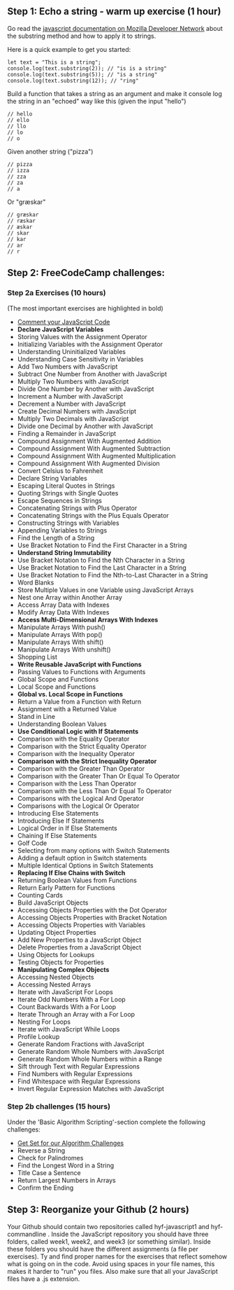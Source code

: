 ## Step 1: Echo a string - warm up exercise (1 hour)

Go read the [javascript documentation on Mozilla Developer Network](https://developer.mozilla.org/en-US/docs/Web/JavaScript/Reference/Global_Objects/String/substring) about the substring method and how to apply it to strings.

Here is a quick example to get you started:
```
let text = "This is a string";
console.log(text.substring(2)); // "is is a string"
console.log(text.substring(5)); // "is a string"
console.log(text.substring(12)); // "ring"
```

Build a function that takes a string as an argument and make it console log the string in an "echoed" way like this (given the input "hello")

```
// hello
// ello
// llo
// lo
// o
```

Given another string ("pizza")

```
// pizza
// izza
// zza
// za
// a
```

Or "græskar"

```
// græskar
// ræskar
// æskar
// skar
// kar
// ar
// r
```


## Step 2: **FreeCodeCamp challenges:**

### Step 2a Exercises (10 hours)
(The most important exercises are highlighted in bold)
- [Comment your JavaScript Code](https://www.freecodecamp.org/challenges/comment-your-javascript-code)
- **Declare JavaScript Variables**
- Storing Values with the Assignment Operator
- Initializing Variables with the Assignment Operator
- Understanding Uninitialized Variables
- Understanding Case Sensitivity in Variables
- Add Two Numbers with JavaScript
- Subtract One Number from Another with JavaScript
- Multiply Two Numbers with JavaScript
- Divide One Number by Another with JavaScript
- Increment a Number with JavaScript
- Decrement a Number with JavaScript
- Create Decimal Numbers with JavaScript
- Multiply Two Decimals with JavaScript
- Divide one Decimal by Another with JavaScript
- Finding a Remainder in JavaScript
- Compound Assignment With Augmented Addition
- Compound Assignment With Augmented Subtraction
- Compound Assignment With Augmented Multiplication
- Compound Assignment With Augmented Division
- Convert Celsius to Fahrenheit
- Declare String Variables
- Escaping Literal Quotes in Strings
- Quoting Strings with Single Quotes
- Escape Sequences in Strings
- Concatenating Strings with Plus Operator
- Concatenating Strings with the Plus Equals Operator
- Constructing Strings with Variables
- Appending Variables to Strings
- Find the Length of a String
- Use Bracket Notation to Find the First Character in a String
- **Understand String Immutability**
- Use Bracket Notation to Find the Nth Character in a String
- Use Bracket Notation to Find the Last Character in a String
- Use Bracket Notation to Find the Nth-to-Last Character in a String
- Word Blanks
- Store Multiple Values in one Variable using JavaScript Arrays
- Nest one Array within Another Array
- Access Array Data with Indexes
- Modify Array Data With Indexes
- **Access Multi-Dimensional Arrays With Indexes**
- Manipulate Arrays With push()
- Manipulate Arrays With pop()
- Manipulate Arrays With shift()
- Manipulate Arrays With unshift()
- Shopping List
- **Write Reusable JavaScript with Functions**
- Passing Values to Functions with Arguments
- Global Scope and Functions
- Local Scope and Functions
- **Global vs. Local Scope in Functions**
- Return a Value from a Function with Return
- Assignment with a Returned Value
- Stand in Line
- Understanding Boolean Values
- **Use Conditional Logic with If Statements**
- Comparison with the Equality Operator
- Comparison with the Strict Equality Operator
- Comparison with the Inequality Operator
- **Comparison with the Strict Inequality Operator**
- Comparison with the Greater Than Operator
- Comparison with the Greater Than Or Equal To Operator
- Comparison with the Less Than Operator
- Comparison with the Less Than Or Equal To Operator
- Comparisons with the Logical And Operator
- Comparisons with the Logical Or Operator
- Introducing Else Statements
- Introducing Else If Statements
- Logical Order in If Else Statements
- Chaining If Else Statements
- Golf Code
- Selecting from many options with Switch Statements
- Adding a default option in Switch statements
- Multiple Identical Options in Switch Statements
- **Replacing If Else Chains with Switch**
- Returning Boolean Values from Functions
- Return Early Pattern for Functions
- Counting Cards
- Build JavaScript Objects
- Accessing Objects Properties with the Dot Operator
- Accessing Objects Properties with Bracket Notation
- Accessing Objects Properties with Variables
- Updating Object Properties
- Add New Properties to a JavaScript Object
- Delete Properties from a JavaScript Object
- Using Objects for Lookups
- Testing Objects for Properties
- **Manipulating Complex Objects**
- Accessing Nested Objects
- Accessing Nested Arrays
- Iterate with JavaScript For Loops
- Iterate Odd Numbers With a For Loop
- Count Backwards With a For Loop
- Iterate Through an Array with a For Loop
- Nesting For Loops
- Iterate with JavaScript While Loops
- Profile Lookup
- Generate Random Fractions with JavaScript
- Generate Random Whole Numbers with JavaScript
- Generate Random Whole Numbers within a Range
- Sift through Text with Regular Expressions
- Find Numbers with Regular Expressions
- Find Whitespace with Regular Expressions
- Invert Regular Expression Matches with JavaScript

### Step 2b challenges (15 hours)
Under the 'Basic Algorithm Scripting'-section complete the following challenges:
- [Get Set for our Algorithm Challenges](https://www.freecodecamp.org/challenges/get-set-for-our-algorithm-challenges)
- Reverse a String
- Check for Palindromes
- Find the Longest Word in a String
- Title Case a Sentence
- Return Largest Numbers in Arrays
- Confirm the Ending

## Step 3: Reorganize your Github (2 hours)

Your Github should contain two repositories called hyf-javascript1 and hyf-commandline . Inside the JavaScript repository you should have three folders, called week1, week2, and week3 (or something similar). Inside these folders you should have the different assignments (a file per exercises). Ty and find proper names for the exercises that reflect somehow what is going on in the code. Avoid using spaces in your file names, this makes it harder to "run" you files. Also make sure that all your JavaScript files have a .js extension.



